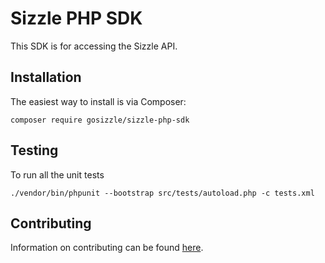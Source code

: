 # Sizzle PHP SDK

This SDK is for accessing the Sizzle API.

## Installation

The easiest way to install is via Composer:

    composer require gosizzle/sizzle-php-sdk

## Testing

To run all the unit tests

    ./vendor/bin/phpunit --bootstrap src/tests/autoload.php -c tests.xml

## Contributing

Information on contributing can be found [here](Chttps://github.com/gosizzle/sizzle-php-sdk/blob/master/CONTRIBUTING.md).
